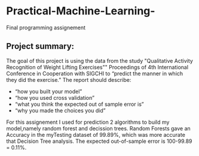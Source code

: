 # Practical-Machine-Learning-
Final programming assignement
## Project summary:
The goal of this project is using the data from the study "Qualitative Activity Recognition of Weight Lifting Exercises"" Proceedings of 4th International Conference in Cooperation with SIGCHI to “predict the manner in which they did the exercise.” The report should describe:
* “how you built your model”
* “how you used cross validation”
* “what you think the expected out of sample error is”
* “why you made the choices you did”

For this assignement I used for prediction 2 algorithms to build my model,namely random forest and decission trees. 
Random Forests gave an Accuracy in the myTesting dataset of 99.89%, which was more accurate that Decision Tree analysis. The expected out-of-sample error is 100-99.89 = 0.11%.
